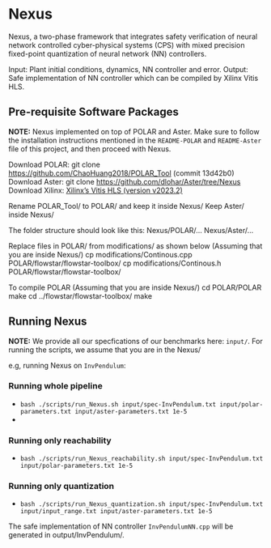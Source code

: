 # Nexus #

Nexus, a two-phase framework that integrates safety verification of neural network controlled cyber-physical systems (CPS) with mixed precision fixed-point quantization of neural network (NN) controllers.

Input: Plant initial conditions, dynamics, NN controller and error.
Output: Safe implementation of NN controller which can be compiled by Xilinx Vitis HLS.

## Pre-requisite Software Packages

**NOTE:** Nexus implemented on top of POLAR and Aster. Make sure to follow the installation instructions mentioned in the `README-POLAR` and `README-Aster` file of this project, and then proceed with Nexus.

Download POLAR: git clone https://github.com/ChaoHuang2018/POLAR_Tool (commit 13d42b0)
Download Aster: git clone https://github.com/dlohar/Aster/tree/Nexus
Download Xilinx: [Xilinx’s Vitis HLS (version v2023.2)](https://www.xilinx.com)

Rename POLAR_Tool/ to POLAR/ and keep it inside Nexus/
Keep Aster/ inside Nexus/

The folder structure should look like this:
Nexus/POLAR/...
Nexus/Aster/...

Replace files in POLAR/ from modifications/ as shown below
(Assuming that you are inside Nexus/)
cp modifications/Continous.cpp POLAR/flowstar/flowstar-toolbox/
cp modifications/Continous.h POLAR/flowstar/flowstar-toolbox/

To compile POLAR
(Assuming that you are inside Nexus/)
cd POLAR/POLAR
make
cd ../flowstar/flowstar-toolbox/
make

## Running Nexus

**NOTE:** We provide all our specfications of our benchmarks here: `input/`. For running the scripts, we assume that you are in the Nexus/

e.g, running Nexus on `InvPendulum`:

### Running whole pipeline ###
- ``` bash ./scripts/run_Nexus.sh input/spec-InvPendulum.txt input/polar-parameters.txt input/aster-parameters.txt 1e-5 ```
- 
### Running only reachability ###
- ``` bash ./scripts/run_Nexus_reachability.sh input/spec-InvPendulum.txt input/polar-parameters.txt 1e-5 ```

### Running only quantization ###
- ``` bash ./scripts/run_Nexus_quantization.sh input/spec-InvPendulum.txt input/input_range.txt input/aster-parameters.txt 1e-5 ```

The safe implementation of NN controller `InvPendulumNN.cpp` will be generated in output/InvPendulum/.

